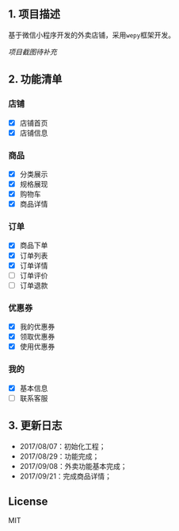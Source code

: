 ## 1. 项目描述
基于微信小程序开发的外卖店铺，采用`wepy`框架开发。

*项目截图待补充*

## 2. 功能清单

### 店铺
- [x] 店铺首页
- [x] 店铺信息

### 商品
- [x] 分类展示
- [x] 规格展现
- [x] 购物车
- [x] 商品详情

### 订单
- [x] 商品下单
- [x] 订单列表
- [x] 订单详情
- [ ] 订单评价
- [ ] 订单退款
 
### 优惠券
- [x] 我的优惠券
- [x] 领取优惠券
- [x] 使用优惠券
 
### 我的
- [x] 基本信息
- [ ] 联系客服

## 3. 更新日志
- 2017/08/07：初始化工程；
- 2017/08/29：功能完成；
- 2017/09/08：外卖功能基本完成；
- 2017/09/21：完成商品详情；

## License
MIT
